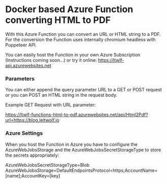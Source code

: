 # Docker based Azure Function converting HTML to PDF

With this Azure Function you can convert an URL or HTML string to a PDF. For the conversion the Function uses internally chromium headless with Puppeteer API.

You can easily host the Function in your own Azure Subscription (Instructions coming soon...) or try it online:
https://ltwlf-api.azurewebsites.net

### Parameters
You can either append the query parameter URL to a GET or POST request or you can POST an HTML string in the request body.


Example GET Request with URL parameter:

https://ltwlf-functions-html-to-pdf.azurewebsites.net/api/Html2Pdf?url=https://blog.leitwolf.io


### Azure Settings
When you host the Function in Azure you have to configure the AzureWebJobsStorage and the AzureWebJobsSecretStorageType to store the secrets appropriately: 

AzureWebJobsSecretStorageType=Blob
AzureWebJobsStorage=DefaultEndpointsProtocol=https;AccountName=[name];AccountKey=[key]
